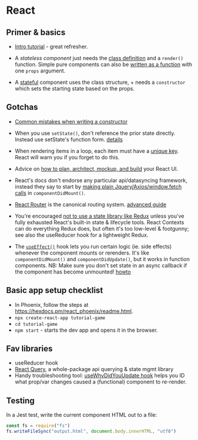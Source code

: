 # React


## Primer & basics

- [Intro tutorial](https://reactjs.org/tutorial/tutorial.html) - great refresher.

- A _stateless component_ just needs the [class definition](https://reactjs.org/docs/components-and-props.html) and a `render()` function. Simple pure components can also be [written as a function](https://reactjs.org/docs/components-and-props.html) with one `props` argument.

- A <u>stateful</u> component uses the class structure, + needs a `constructor` which sets the starting state based on the props.


## Gotchas

- [Common mistakes when writing a constructor](https://www.digitalocean.com/community/tutorials/react-constructors-with-react-components)

- When you use `setState()`, don't reference the prior state directly. Instead use setState's function form. [details](https://reactjs.org/docs/faq-state.html#why-is-setstate-giving-me-the-wrong-value)

- When rendering items in a loop, each item must have a [unique key](https://reactjs.org/docs/lists-and-keys.html). React will warn you if you forget to do this.

- Advice on [how to plan, architect, mockup, and build](https://reactjs.org/docs/thinking-in-react.html) your React UI.

- React's docs don't endorse any particular api/datasyncing framework, instead they say to start by [making plain Jquery/Axios/window.fetch calls](https://reactjs.org/docs/faq-ajax.html) in `componentDidMount()`.

- [React Router](https://github.com/remix-run/react-router) is the canonical routing system. [advanced guide](https://ui.dev/react-router-tutorial)

- You're encouraged [not to use a state library like Redux](https://redux.js.org/faq/general#when-should-i-use-redux) unless you've fully exhausted React's built-in state & lifecycle tools. React Contexts can do everything Redux does, but often it's too low-level & footgunny; see also the useReducer hook for a lightweight Redux.

- The [`useEffect()`](https://reactjs.org/docs/hooks-effect.html) hook lets you run certain logic (ie. side effects) whenever the component mounts or rerenders. It's like `componentDidMount()` and `componentDidUpdate()`, but it works in function components. NB: Make sure you don't set state in an async callback if the component has become unmounted! [howto](https://www.digitalocean.com/community/tutorials/how-to-call-web-apis-with-the-useeffect-hook-in-react#step-2-fetching-data-from-an-api-with-useeffect)


## Basic app setup checklist

- In Phoenix, follow the steps at https://hexdocs.pm/react_phoenix/readme.html.
- `npx create-react-app tutorial-game`
- `cd tutorial-game`
- `npm start` - starts the dev app and opens it in the browser.


## Fav libraries

- useReducer hook
- [React Query](https://tanstack.com/query/v4/?from=reactQueryV3&original=https://react-query-v3.tanstack.com/), a whole-package api querying & state mgmt library
- Handy troubleshooting tool: [useWhyDidYouUpdate hook](https://usehooks.com/useWhyDidYouUpdate/) helps you ID what prop/var changes caused a (functional) component to re-render.


## Testing

In a Jest test, write the current component HTML out to a file:

```js
const fs = require("fs")
fs.writeFileSync("output.html", document.body.innerHTML, "utf8")
```

